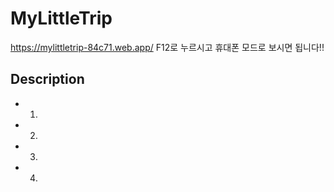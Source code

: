 # MyLittleTrip
https://mylittletrip-84c71.web.app/ 
F12로 누르시고 휴대폰 모드로 보시면 됩니다!! 
## Description
* 1.
* 2.
* 3.
* 4.
